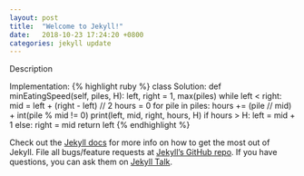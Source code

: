 ```yaml
---
layout: post
title:  "Welcome to Jekyll!"
date:   2018-10-23 17:24:20 +0800
categories: jekyll update
---
```


Description

Implementation:
{% highlight ruby %}
class Solution:
    def minEatingSpeed(self, piles, H):
        left, right = 1, max(piles)
        while left < right:
            mid = left + (right - left) // 2
            hours = 0
            for pile in piles:
                hours += (pile // mid) + int(pile % mid != 0)
            print(left, mid, right, hours, H)
            if hours > H:
                left = mid + 1
            else:
                right = mid
        return left
{% endhighlight %}

Check out the [Jekyll docs][jekyll-docs] for more info on how to get the most out of Jekyll. File all bugs/feature requests at [Jekyll’s GitHub repo][jekyll-gh]. If you have questions, you can ask them on [Jekyll Talk][jekyll-talk].

[jekyll-docs]: https://jekyllrb.com/docs/home
[jekyll-gh]:   https://github.com/jekyll/jekyll
[jekyll-talk]: https://talk.jekyllrb.com/
